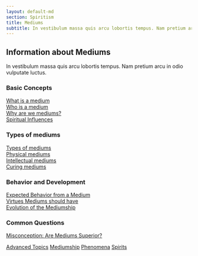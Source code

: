 ```yaml
---
layout: default-md
section: Spiritism
title: Mediums
subtitle: In vestibulum massa quis arcu lobortis tempus. Nam pretium arcu in odio vulputate luctus.
---
```


## Information about Mediums
In vestibulum massa quis arcu lobortis tempus. Nam pretium arcu in odio vulputate luctus.

### Basic Concepts
[What is a medium](about)  
[Who is a medium](who-is)  
[Why are we mediums?](why)  
[Spiritual Influences](influences)  


### Types of mediums
[Types of mediums](types)  
[Physical mediums](physical)  
[Intellectual mediums](intellectual)  
[Curing mediums](curing)  

### Behavior and Development
[Expected Behavior from a Medium](behavior)  
[Virtues Mediums should have](virtues)  
[Evolution of the Mediumship](evolution)  


### Common Questions
[Misconception: Are Mediums Superior?](superiority)  




<a href="../advanced" class="button special">Advanced Topics</a>
<a href="../mediumship" class="button">Mediumship</a>
<a href="../phenomena" class="button">Phenomena</a>
<a href="../spirits" class="button">Spirits</a>
